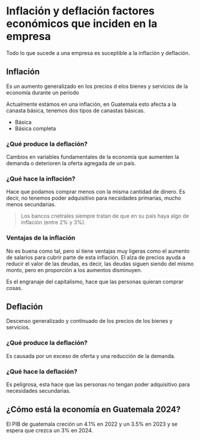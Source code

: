 # Inflación y deflación factores económicos que inciden en la empresa
Todo lo que sucede a una empresa es suceptible a la inflación y deflación.

## Inflación
Es un aumento generalizado en los precios d elos bienes y servicios  de la economía durante un período

Actualmente estámos en una inflación, en Guatemala esto afecta a la canasta básica, tenemos dos tipos de canastas básicas.

- Básica
- Básica completa

### ¿Qué produce la deflación?
Cambios en variables fundamentales de la economía que aumenten la demanda o deterioren la oferta agregada de un país.

### ¿Qué hace la inflación?
Hace que podamos comprar menos con la misma cantidad de dinero. Es decir, no tenemos poder adquisitivo para necsidades primarias, mucho menos secundarias.

> Los bancos cnetrales siempre tratan de que en su país haya algo de inflación (entre 2% y 3%).

### Ventajas de la inflación
No es buena como tal, pero sí tiene ventajas muy ligeras como el aumento de salarios para cubrir parte de esta inflación. El alza de precios ayuda a reducir el valor de las deudas, es decir, las deudas siguen siendo del mismo monto, pero en proporción a los aumentos disminuyen.

Es el engranaje del capitalismo, hace que las personas quieran comprar cosas.

## Deflación
Descenso generalizado y continuado de los precios de los bienes y servicios.

### ¿Qué produce la deflación?
Es causada por un exceso de oferta y una reducción de la demanda.

### ¿Qué hace la deflación?
Es peligrosa, esta hace que las personas no tengan poder adquisitivo para necesidades secundarias.

## ¿Cómo está la economía en Guatemala 2024?
El PIB de guatemala creción un 4.1% en 2022 y un 3.5% en 2023 y se espera que crezca un 3% en 2024.